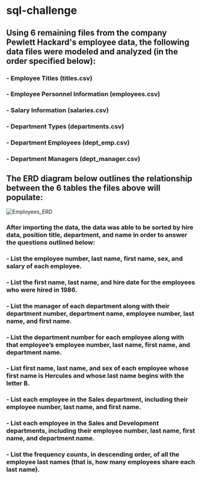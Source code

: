 # sql-challenge

## Using 6 remaining files from the company Pewlett Hackard's employee data, the following data files were modeled and analyzed (in the order specified below):

### - Employee Titles (titles.csv)
### - Employee Personnel Information (employees.csv)
### - Salary Information (salaries.csv)
### - Department Types (departments.csv)
### - Department Employees (dept_emp.csv)
### - Department Managers (dept_manager.csv)

## The ERD diagram below outlines the relationship between the 6 tables the files above will populate:

![Employees_ERD](https://github.com/katyphillips/sql-challenge/assets/136465665/cd5f8d26-f680-4edd-b040-f32db0a1fa93)

### After importing the data, the data was able to be sorted by hire data, position title, department, and name in order to answer the questions outlined below:

### - List the employee number, last name, first name, sex, and salary of each employee.

### - List the first name, last name, and hire date for the employees who were hired in 1986.

### - List the manager of each department along with their department number, department name, employee number, last name, and first name.

### - List the department number for each employee along with that employee’s employee number, last name, first name, and department name.

### - List first name, last name, and sex of each employee whose first name is Hercules and whose last name begins with the letter B.

### - List each employee in the Sales department, including their employee number, last name, and first name.

### - List each employee in the Sales and Development departments, including their employee number, last name, first name, and department name.

### - List the frequency counts, in descending order, of all the employee last names (that is, how many employees share each last name).
